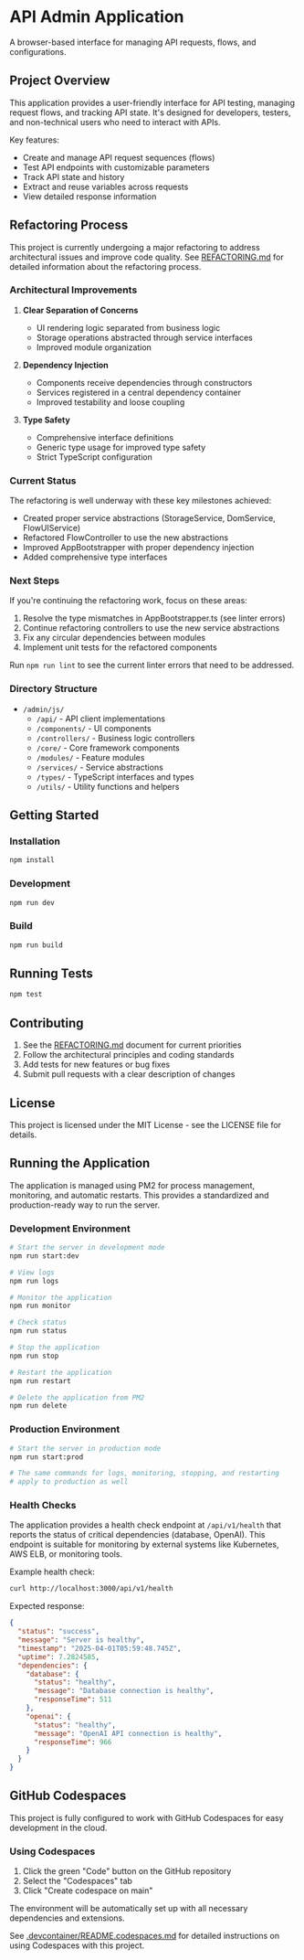 # API Admin Application

A browser-based interface for managing API requests, flows, and configurations.

## Project Overview

This application provides a user-friendly interface for API testing, managing request flows, and tracking API state. It's designed for developers, testers, and non-technical users who need to interact with APIs.

Key features:
- Create and manage API request sequences (flows)
- Test API endpoints with customizable parameters
- Track API state and history
- Extract and reuse variables across requests
- View detailed response information

## Refactoring Process

This project is currently undergoing a major refactoring to address architectural issues and improve code quality. See [REFACTORING.md](./REFACTORING.md) for detailed information about the refactoring process.

### Architectural Improvements

1. **Clear Separation of Concerns**
   - UI rendering logic separated from business logic
   - Storage operations abstracted through service interfaces
   - Improved module organization

2. **Dependency Injection**
   - Components receive dependencies through constructors
   - Services registered in a central dependency container
   - Improved testability and loose coupling

3. **Type Safety**
   - Comprehensive interface definitions
   - Generic type usage for improved type safety
   - Strict TypeScript configuration

### Current Status

The refactoring is well underway with these key milestones achieved:
- Created proper service abstractions (StorageService, DomService, FlowUIService)
- Refactored FlowController to use the new abstractions
- Improved AppBootstrapper with proper dependency injection
- Added comprehensive type interfaces

### Next Steps

If you're continuing the refactoring work, focus on these areas:
1. Resolve the type mismatches in AppBootstrapper.ts (see linter errors)
2. Continue refactoring controllers to use the new service abstractions
3. Fix any circular dependencies between modules
4. Implement unit tests for the refactored components

Run `npm run lint` to see the current linter errors that need to be addressed.

### Directory Structure

- `/admin/js/`
  - `/api/` - API client implementations
  - `/components/` - UI components
  - `/controllers/` - Business logic controllers
  - `/core/` - Core framework components
  - `/modules/` - Feature modules
  - `/services/` - Service abstractions
  - `/types/` - TypeScript interfaces and types
  - `/utils/` - Utility functions and helpers

## Getting Started

### Installation

```bash
npm install
```

### Development

```bash
npm run dev
```

### Build

```bash
npm run build
```

## Running Tests

```bash
npm test
```

## Contributing

1. See the [REFACTORING.md](./REFACTORING.md) document for current priorities
2. Follow the architectural principles and coding standards
3. Add tests for new features or bug fixes
4. Submit pull requests with a clear description of changes

## License

This project is licensed under the MIT License - see the LICENSE file for details.

## Running the Application

The application is managed using PM2 for process management, monitoring, and automatic restarts. This provides a standardized and production-ready way to run the server.

### Development Environment

```bash
# Start the server in development mode
npm run start:dev

# View logs
npm run logs

# Monitor the application
npm run monitor

# Check status
npm run status

# Stop the application
npm run stop

# Restart the application
npm run restart

# Delete the application from PM2
npm run delete
```

### Production Environment

```bash
# Start the server in production mode
npm run start:prod

# The same commands for logs, monitoring, stopping, and restarting
# apply to production as well
```

### Health Checks

The application provides a health check endpoint at `/api/v1/health` that reports the status of critical dependencies (database, OpenAI). This endpoint is suitable for monitoring by external systems like Kubernetes, AWS ELB, or monitoring tools.

Example health check:

```bash
curl http://localhost:3000/api/v1/health
```

Expected response:

```json
{
  "status": "success",
  "message": "Server is healthy",
  "timestamp": "2025-04-01T05:59:48.745Z",
  "uptime": 7.2824585,
  "dependencies": {
    "database": {
      "status": "healthy",
      "message": "Database connection is healthy",
      "responseTime": 511
    },
    "openai": {
      "status": "healthy",
      "message": "OpenAI API connection is healthy",
      "responseTime": 966
    }
  }
}
```

## GitHub Codespaces

This project is fully configured to work with GitHub Codespaces for easy development in the cloud.

### Using Codespaces

1. Click the green "Code" button on the GitHub repository
2. Select the "Codespaces" tab 
3. Click "Create codespace on main"

The environment will be automatically set up with all necessary dependencies and extensions.

See [.devcontainer/README.codespaces.md](.devcontainer/README.codespaces.md) for detailed instructions on using Codespaces with this project. 